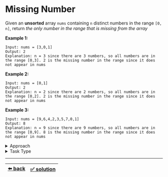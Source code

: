 # Missing Number

Given an __unsorted__ array `nums` containing `n` distinct numbers in the range `[0, n]`, return _the only number in the range that is missing from the array_

__Example 1:__

```
Input: nums = [3,0,1]
Output: 2
Explanation: n = 3 since there are 3 numbers, so all numbers are in the range [0,3]. 2 is the missing number in the range since it does not appear in nums
```

__Example 2:__

```
Input: nums = [0,1]
Output: 2
Explanation: n = 2 since there are 2 numbers, so all numbers are in the range [0,2]. 2 is the missing number in the range since it does not appear in nums
```

__Example 3:__

```
Input: nums = [9,6,4,2,3,5,7,0,1]
Output: 8
Explanation: n = 9 since there are 9 numbers, so all numbers are in the range [0,9]. 8 is the missing number in the range since it does not appear in nums
```

<details>

<summary>Approach</summary>

- `Do math or bitwise operation first on all the elements of the array and then to the same counter on all the elements that should be in array`

</details>

<details>

<summary>Task Type</summary>

We can assume this task to be a "One Pointer One Array and HashMap" Task Type and solve it this way using a HashMap:

```js
function missingNumber(nums) {
  const len = nums.length;
  const hashMap = {};

  for (const num of nums) {
    hashMap[num] = true;
  }

  for (let i = 0; i < len; i++) {
    if (!hashMap[i]) {
      return i;
    }
  }

  return len;
}
```

But we can solve it even more effectively if we treat it as "Array Math Operation on All Elements" Task Type and apply XOR operation for all the elements of the array similar to [that task](../single-number/task.md) (we XOR `0` by all the elements of the array and save the result to some _counter_). However for this particular task you may need to apply the Math Operation (in our case XOR) _twice_: first for all the elements of the array, then to the same _counter_ for all the elements that _should be_ in the array (similar to the HashMap solution above). Thus you need to utilize the Approach "Do math or bitwise operation first on all the elements of the array and then to the same counter on all the elements that should be in array"

__Note:__ this task can also be solved not only by doing a XOR but also by applying a Math formula for all the elements of the array. You can find this solution [here](../../2\)%20Task%20Challanges.md#23-find-a-missing-number-in-an-unsorted-array)

</details>

---

| [:arrow_left: back](../task-type.md) | [:white_check_mark: solution](./solution.js) |
| :---: | :---: |
